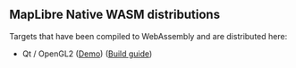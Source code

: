 ## MapLibre Native WASM distributions


Targets that have been compiled to WebAssembly and are distributed here:
- Qt / OpenGL2 ([Demo](https://maplibre-native-wasm-dist.pages.dev/qt-opengl2/)) ([Build guide](https://github.com/birkskyum/maplibre-native-wasm-dist/tree/main/qt-opengl2))

